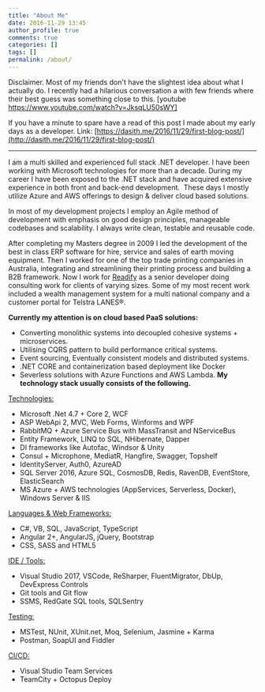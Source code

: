 ```yaml
---
title: "About Me"
date: 2016-11-29 13:45
author_profile: true
comments: true
categories: []
tags: []
permalink: /about/
---
```

Disclaimer. Most of my friends don't have the slightest idea about what I actually do. I recently had a hilarious conversation a with few friends where their best guess was something close to this.
[youtube https://www.youtube.com/watch?v=JksqLU50sWY]


If you have a minute to spare have a read of this post I made about my early days as a developer. Link: [https://dasith.me/2016/11/29/first-blog-post/](http://dasith.me/2016/11/29/first-blog-post/)

<hr />

I am a multi skilled and experienced full stack .NET developer. I have been working with Microsoft technologies for more than a decade. During my career I have been exposed to the .NET stack and have acquired extensive experience in both front and back-end development.  These days I mostly utilize Azure and AWS offerings to design &amp; deliver cloud based solutions.

In most of my development projects I employ an Agile method of development with emphasis on good design principles, manageable codebases and scalability. I always write clean, testable and reusable code.

After completing my Masters degree in 2009 I led the development of the best in class ERP software for hire, service and sales of earth moving equipment. Then I worked for one of the top trade printing companies in Australia, integrating and streamlining their printing process and building a B2B framework. Now I work for <a href="https://readify.net/" target="_blank" rel="noopener">Readify</a> as a senior developer doing consulting work for clients of varying sizes. Some of my most recent work included a wealth management system for a multi national company and a customer portal for Telstra LANES®.

**Currently my attention is on cloud based PaaS solutions:**


*   Converting monolithic systems into decoupled cohesive systems + microservices.
*   Utilising CQRS pattern to build performance critical systems.
*   Event sourcing, Eventually consistent models and distributed systems.
*   .NET CORE and containerization based deployment like Docker
*   Severless solutions with Azure Functions and AWS Lambda.
**My technology stack usually consists of the following.**

<span style="text-decoration:underline;">Technologies:</span>


*   Microsoft .Net 4.7 + Core 2, WCF
*   ASP WebApi 2, MVC, Web Forms, Winforms and WPF
*   RabbitMQ + Azure Service Bus with MassTransit and NServiceBus
*   Entity Framework, LINQ to SQL, NHibernate, Dapper
*   DI frameworks like Autofac, Windsor &amp; Unity
*   Consul + Microphone, MediatR, Hangfire, Swagger, Topshelf
*   IdentityServer, Auth0, AzureAD
*   SQL Server 2016, Azure SQL, CosmosDB, Redis, RavenDB, EventStore, ElasticSearch
*   MS Azure + AWS technologies (AppServices, Serverless, Docker), Windows Server &amp; IIS

<span style="text-decoration:underline;">Languages &amp; Web Frameworks:</span>

*   C#, VB, SQL, JavaScript, TypeScript
*   Angular 2+, AngularJS, jQuery, Bootstrap
*   CSS, SASS and HTML5

<span style="text-decoration:underline;">IDE / Tools:</span>

*   Visual Studio 2017, VSCode, ReSharper, FluentMigrator, DbUp, DevExpress Controls
*   Git tools and Git flow
*   SSMS, RedGate SQL tools, SQLSentry

<span style="text-decoration:underline;">Testing:</span>

*   MSTest, NUnit, XUnit.net, Moq, Selenium, Jasmine + Karma
*   Postman, SoapUI and Fiddler

<span style="text-decoration:underline;">CI/CD:</span>

*   Visual Studio Team Services
*   TeamCity + Octopus Deploy
